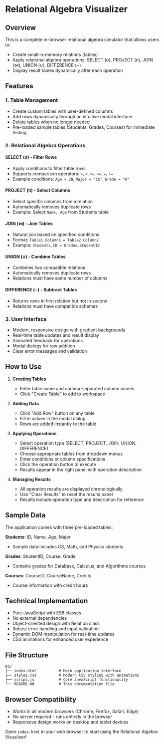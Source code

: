 # Relational Algebra Visualizer

## Overview
This is a complete in-browser relational algebra simulator that allows users to:
- Create small in-memory relations (tables)
- Apply relational algebra operations: SELECT (σ), PROJECT (π), JOIN (⋈), UNION (∪), DIFFERENCE (−)
- Display result tables dynamically after each operation

## Features

### 1. Table Management
- Create custom tables with user-defined columns
- Add rows dynamically through an intuitive modal interface
- Delete tables when no longer needed
- Pre-loaded sample tables (Students, Grades, Courses) for immediate testing

### 2. Relational Algebra Operations

#### SELECT (σ) - Filter Rows
- Apply conditions to filter table rows
- Supports comparison operators: `>`, `<`, `>=`, `<=`, `=`, `!=`
- Example conditions: `Age > 20`, `Major = "CS"`, `Grade = "A"`

#### PROJECT (π) - Select Columns  
- Select specific columns from a relation
- Automatically removes duplicate rows
- Example: Select `Name, Age` from Students table

#### JOIN (⋈) - Join Tables
- Natural join based on specified conditions
- Format: `Table1.Column1 = Table2.Column2`
- Example: `Students.ID = Grades.StudentID`

#### UNION (∪) - Combine Tables
- Combines two compatible relations
- Automatically removes duplicate rows
- Relations must have same number of columns

#### DIFFERENCE (−) - Subtract Tables
- Returns rows in first relation but not in second
- Relations must have compatible schemas

### 3. User Interface
- Modern, responsive design with gradient backgrounds
- Real-time table updates and result display
- Animated feedback for operations
- Modal dialogs for row addition
- Clear error messages and validation

## How to Use

1. **Creating Tables**
   - Enter table name and comma-separated column names
   - Click "Create Table" to add to workspace

2. **Adding Data**
   - Click "Add Row" button on any table
   - Fill in values in the modal dialog
   - Rows are added instantly to the table

3. **Applying Operations**
   - Select operation type (SELECT, PROJECT, JOIN, UNION, DIFFERENCE)
   - Choose appropriate tables from dropdown menus
   - Enter conditions or column specifications
   - Click the operation button to execute
   - Results appear in the right panel with operation description

4. **Managing Results**
   - All operation results are displayed chronologically
   - Use "Clear Results" to reset the results panel
   - Results include operation type and description for reference

## Sample Data
The application comes with three pre-loaded tables:

**Students**: ID, Name, Age, Major
- Sample data includes CS, Math, and Physics students

**Grades**: StudentID, Course, Grade  
- Contains grades for Database, Calculus, and Algorithms courses

**Courses**: CourseID, CourseName, Credits
- Course information with credit hours

## Technical Implementation
- Pure JavaScript with ES6 classes
- No external dependencies
- Object-oriented design with Relation class
- Robust error handling and input validation
- Dynamic DOM manipulation for real-time updates
- CSS animations for enhanced user experience

## File Structure
```
Q3/
├── index.html          # Main application interface
├── styles.css          # Modern CSS styling with animations
├── script.js           # Core JavaScript functionality
└── README.md           # This documentation file
```

## Browser Compatibility
- Works in all modern browsers (Chrome, Firefox, Safari, Edge)
- No server required - runs entirely in the browser
- Responsive design works on desktop and tablet devices

Open `index.html` in your web browser to start using the Relational Algebra Visualizer!